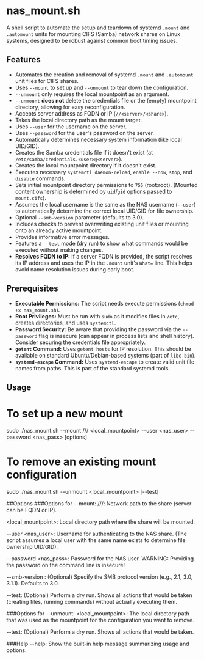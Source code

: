 # nas_mount.sh

A shell script to automate the setup and teardown of systemd `.mount` and `.automount` units for mounting CIFS (Samba) network shares on Linux systems, designed to be robust against common boot timing issues.

## Features

*   Automates the creation and removal of systemd `.mount` and `.automount` unit files for CIFS shares.
*   Uses `--mount` to set up and `--unmount` to tear down the configuration.
*   `--unmount` only requires the local mountpoint as an argument.
*   `--unmount` **does not** delete the credentials file or the (empty) mountpoint directory, allowing for easy reconfiguration.
*   Accepts server address as FQDN or IP (`//<server>/<share>`).
*   Takes the local directory path as the mount target.
*   Uses `--user` for the username on the server.
*   Uses `--password` for the user's password on the server.
*   Automatically determines necessary system information (like local UID/GID).
*   Creates the Samba credentials file if it doesn't exist (at `/etc/samba/credentials.<user>@<server>`).
*   Creates the local mountpoint directory if it doesn't exist.
*   Executes necessary `systemctl daemon-reload`, `enable --now`, `stop`, and `disable` commands.
*   Sets initial mountpoint directory permissions to `755` (root:root). (Mounted content ownership is determined by `uid`/`gid` options passed to `mount.cifs`).
*   Assumes the local username is the same as the NAS username (`--user`) to automatically determine the correct local UID/GID for file ownership.
*   Optional `--smb-version` parameter (defaults to 3.0).
*   Includes checks to prevent overwriting existing unit files or mounting onto an already active mountpoint.
*   Provides informative error messages.
*   Features a `--test` mode (dry run) to show what commands would be executed without making changes.
*   **Resolves FQDN to IP:** If a server FQDN is provided, the script resolves its IP address and uses the IP in the `.mount` unit's `What=` line. This helps avoid name resolution issues during early boot.

## Prerequisites

*   **Executable Permissions:** The script needs execute permissions (`chmod +x nas_mount.sh`).
*   **Root Privileges:** Must be run with `sudo` as it modifies files in `/etc`, creates directories, and uses `systemctl`.
*   **Password Security:** Be aware that providing the password via the `--password` flag is insecure (can appear in process lists and shell history). Consider securing the credentials file appropriately.
*   **`getent` Command:** Uses `getent hosts` for IP resolution. This should be available on standard Ubuntu/Debian-based systems (part of `libc-bin`).
*   **`systemd-escape` Command:** Uses `systemd-escape` to create valid unit file names from paths. This is part of the standard systemd tools.

## Usage

# To set up a new mount
sudo ./nas_mount.sh --mount //<server>/<share> <local_mountpoint> --user <nas_user> --password <nas_pass> [options]

# To remove an existing mount configuration
sudo ./nas_mount.sh --unmount <local_mountpoint> [--test]

##Options
###Options for --mount:
//<server>/<share>: Network path to the share (server can be FQDN or IP).

<local_mountpoint>: Local directory path where the share will be mounted.

--user <nas_user>: Username for authenticating to the NAS share. (The script assumes a local user with the same name exists to determine file ownership UID/GID).

--password <nas_pass>: Password for the NAS user. WARNING: Providing the password on the command line is insecure!

--smb-version <ver>: (Optional) Specify the SMB protocol version (e.g., 2.1, 3.0, 3.1.1). Defaults to 3.0.

--test: (Optional) Perform a dry run. Shows all actions that would be taken (creating files, running commands) without actually executing them.

###Options for --unmount:
<local_mountpoint>: The local directory path that was used as the mountpoint for the configuration you want to remove.

--test: (Optional) Perform a dry run. Shows all actions that would be taken.

###Help
--help: Show the built-in help message summarizing usage and options.

